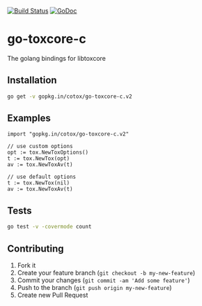 [![Build Status](https://travis-ci.org/cotox/go-toxcore-c.svg?branch=master)](https://travis-ci.org/cotox/go-toxcore-c)
[![GoDoc](https://godoc.org/github.com/cotox/go-toxcore-c?status.svg)](https://godoc.org/github.com/cotox/go-toxcore-c)

# go-toxcore-c

The golang bindings for libtoxcore

## Installation

```bash
go get -v gopkg.in/cotox/go-toxcore-c.v2
```

## Examples

```golang
import "gopkg.in/cotox/go-toxcore-c.v2"

// use custom options
opt := tox.NewToxOptions()
t := tox.NewTox(opt)
av := tox.NewToxAv(t)

// use default options
t := tox.NewTox(nil)
av := tox.NewToxAv(t)
```

## Tests

```bash
go test -v -covermode count
```

## Contributing

1. Fork it
2. Create your feature branch (``git checkout -b my-new-feature``)
3. Commit your changes (``git commit -am 'Add some feature'``)
4. Push to the branch (``git push origin my-new-feature``)
5. Create new Pull Request
